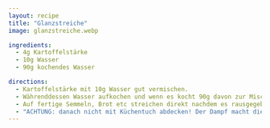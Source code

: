 ```yaml
---
layout: recipe
title: "Glanzstreiche"
image: glanzstreiche.webp

ingredients:
  - 4g Kartoffelstärke
  - 10g Wasser
  - 90g kochendes Wasser

directions:
  - Kartoffelstärke mit 10g Wasser gut vermischen.
  - Währenddessen Wasser aufkochen und wenn es kocht 90g davon zur Mischung dazugeben und gut durchmischen, ansonsten senkt sich die Stärke nach einiger Zeit am Boden ab und es bleibt dünnflüssig. Falls es zu dickflüssig wird, noch etwas Wasser dazugeben.
  - Auf fertige Semmeln, Brot etc streichen direkt nachdem es rausgegeben wurde
  - "ACHTUNG: danach nicht mit Küchentuch abdecken! Der Dampf macht die Streiche weich und sie klebt dann extrem am Tuch! Will man eine weiche Rinde muss man vmtl vorher 10min abdecken, dann bestreichen und nochmal paar min ins noch warme Rohr stellen oder zb mit Backpapier abdecken, aber evtl wirds eh weich durch die Glanzstreiche"
---
```

